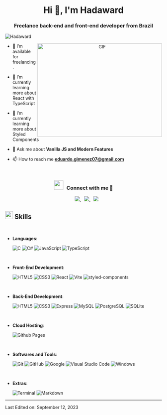<h1 align="center">Hi 👋, I'm Hadaward</h1>
<h3 align="center">Freelance back-end and front-end developer from Brazil</h3>

<p align="left"> <img src="https://komarev.com/ghpvc/?username=Hadaward&label=Profile%20views&color=0e75b6&style=flat" alt="Hadaward" /> </p>

<a target="_blank" align="center">
  <img align="right" top="500" height="300" width="400" alt="GIF" src="https://media.giphy.com/media/SWoSkN6DxTszqIKEqv/giphy.gif">
</a>


- 🤝 I’m available for freelancing.

- 🌱 I’m currently learning more about React with TypeScript
  
- 🌱 I’m currently learning more about Styled Components

- 💬 Ask me about **Vanilla JS and Modern Features**

- 📫 How to reach me **eduardo.gimenez07@gmail.com**

<br/>
<h3 align="center" > <img src="https://media.giphy.com/media/iY8CRBdQXODJSCERIr/giphy.gif" width="30" height="30" style="margin-right: 10px;">Connect with me 🤝 </h3>

<p align="center">

 <div align="center"  class="icons-social" style="margin-left: 10px;">
        <a style="margin-left: 10px;" target="_blank" href="https://github.com/Hadaward">
		<img src="https://img.icons8.com/doodle/40/000000/github--v1.png">
	</a>
	<a style="margin-left: 10px;" target="_blank" href="https://discord.com/users/265937132886032407">
		<img src="https://img.icons8.com/doodle/40/000000/discord--v2.png">
	</a>
        <a style="margin-left: 10px;" target="_blank" href="https://instagram.com/eduardo.gimenez07">
			<img src="https://img.icons8.com/doodle/40/000000/instagram-new--v2.png">
	</a>
      </div>

</p>

## <img src="https://media2.giphy.com/media/QssGEmpkyEOhBCb7e1/giphy.gif?cid=ecf05e47a0n3gi1bfqntqmob8g9aid1oyj2wr3ds3mg700bl&rid=giphy.gif" width ="25"><b> Skills</b>
<br>

<p align="center">

- **Languages**:
    
    ![C](https://img.shields.io/badge/C%20-%232370ED.svg?style=for-the-badge&logo=c&logoColor=white)
    ![C#](https://img.shields.io/badge/C%20Sharp-%2300599C.svg?style=for-the-badge&logo=csharp%2B%2B&logoColor=white)
    ![JavaScript](https://img.shields.io/badge/JavaScript%20-%23F7DF1E.svg?style=for-the-badge&logo=javascript&logoColor=black)
    ![TypeScript](https://img.shields.io/badge/TypeScript-3178C6?logo=typescript&logoColor=fff&style=for-the-badge)

<br>   
    
- **Front-End Development**:

   ![HTML5](https://img.shields.io/badge/HTML5%20-%23E34F26.svg?style=for-the-badge&logo=html5&logoColor=white)
   ![CSS3](https://img.shields.io/badge/CSS%20-%231572B6.svg?style=for-the-badge&logo=css3&logoColor=white)
   ![React](https://img.shields.io/badge/React-61DAFB?logo=react&logoColor=000&style=for-the-badge)
   ![Vite](https://img.shields.io/badge/Vite-646CFF?logo=vite&logoColor=fff&style=for-the-badge)
   ![styled-components](https://img.shields.io/badge/styled--components-DB7093?logo=styledcomponents&logoColor=fff&style=for-the-badge)
  
<br>   
    
- **Back-End Development**:

   ![HTML5](https://img.shields.io/badge/HTML5%20-%23E34F26.svg?style=for-the-badge&logo=html5&logoColor=white)
   ![CSS3](https://img.shields.io/badge/CSS%20-%231572B6.svg?style=for-the-badge&logo=css3&logoColor=white)
   ![Express](https://img.shields.io/badge/Express-000?logo=express&logoColor=fff&style=for-the-badge)
   ![MySQL](https://img.shields.io/badge/MySQL-4479A1?logo=mysql&logoColor=fff&style=for-the-badge)
   ![PostgreSQL](https://img.shields.io/badge/PostgreSQL-4169E1?logo=postgresql&logoColor=fff&style=for-the-badge)
   ![SQLite](https://img.shields.io/badge/SQLite-003B57?logo=sqlite&logoColor=fff&style=for-the-badge)
  
<br>

- **Cloud Hosting**:

    ![Github Pages](https://img.shields.io/badge/GitHub%20Pages-%23327FC7.svg?style=for-the-badge&logo=github&logoColor=white)
    
<br>

- **Softwares and Tools**:

    ![Git](https://img.shields.io/badge/git-%23F05033.svg?style=for-the-badge&logo=git&logoColor=white)
    ![GitHub](https://img.shields.io/badge/github-%23121011.svg?style=for-the-badge&logo=github&logoColor=white)
    ![Google](https://img.shields.io/badge/google-%234285F4.svg?style=for-the-badge&logo=google&logoColor=white)
    ![Visual Studio Code](https://img.shields.io/badge/Visual%20Studio%20Code-0078d7.svg?style=for-the-badge&logo=visual-studio-code&logoColor=white)
    ![Windows](https://img.shields.io/badge/Windows-FCC624?style=for-the-badge&logo=windows&logoColor=black) 

<br>

- **Extras**:

    ![Terminal](https://img.shields.io/badge/Terminal-%23054020?style=for-the-badge&logo=gnu-bash&logoColor=white)
    ![Markdown](https://img.shields.io/badge/markdown-%23000000.svg?style=for-the-badge&logo=markdown&logoColor=white)   


</p>

---
Last Edited on: September 12, 2023
